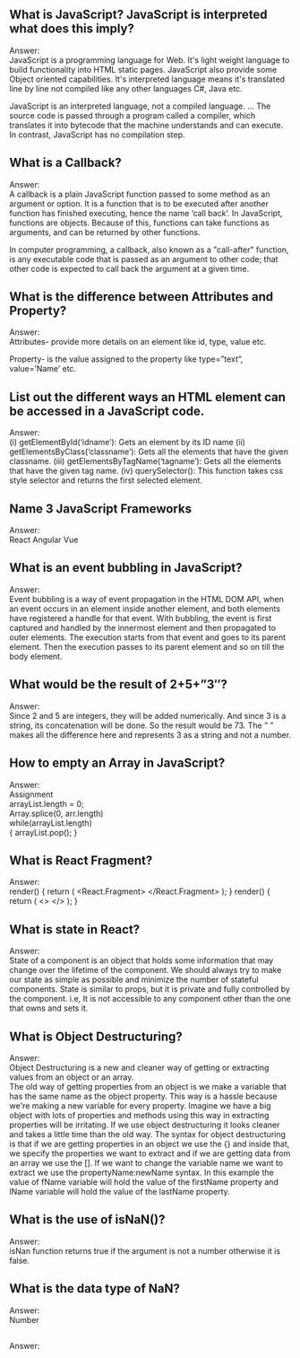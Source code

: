 ## What is JavaScript? JavaScript is interpreted what does this imply?
Answer:   
JavaScript is a programming language for Web. It's light weight language to build functionality into HTML static pages. JavaScript also provide some Object oriented capabilities.
It's interpreted language means it's translated line by line not compiled like any other languages C#, Java etc.

JavaScript is an interpreted language, not a compiled language. ... The source code is passed through a program called a compiler, which translates it into bytecode that the machine understands and can execute. In contrast, JavaScript has no compilation step.

## What is a Callback?
Answer:   
A callback is a plain JavaScript function passed to some method as an argument or option. It is a function that is to be executed after another function has finished executing, hence the name ‘call back‘. In JavaScript, functions are objects. Because of this, functions can take functions as arguments, and can be returned by other functions.

In computer programming, a callback, also known as a "call-after" function, is any executable code that is passed as an argument to other code; that other code is expected to call back the argument at a given time. 

## What is the difference between Attributes and Property?
Answer:   
Attributes-  provide more details on an element like id, type, value etc.

Property-  is the value assigned to the property like type=”text”, value=’Name’ etc.

## List out the different ways an HTML element can be accessed in a JavaScript code.
Answer:   
(i) getElementById(‘idname’): Gets an element by its ID name
(ii) getElementsByClass(‘classname’): Gets all the elements that have the given classname.
(iii) getElementsByTagName(‘tagname’): Gets all the elements that have the given tag name.
(iv) querySelector(): This function takes css style selector and returns the first selected element.

## Name 3 JavaScript Frameworks
Answer:   
React
Angular
Vue


## What is an event bubbling in JavaScript?
Answer:   
Event bubbling is a way of event propagation in the HTML DOM API, when an event occurs in an element inside another element, and both elements have registered a handle for that event. With bubbling, the event is first captured and handled by the innermost element and then propagated to outer elements. The execution starts from that event and goes to its parent element. Then the execution passes to its parent element and so on till the body element.

## What would be the result of 2+5+”3″?
Answer:   
Since 2 and 5 are integers, they will be added numerically. And since 3 is a string, its concatenation will be done. So the result would be 73. The ” ” makes all the difference here and represents 3 as a string and not a number.

## How to empty an Array in JavaScript?
Answer:   
Assignment   
arrayList.length = 0;   
Array.splice(0, arr.length)   
while(arrayList.length)   
{
arrayList.pop();
}

## What is React Fragment?
Answer:   
render() {
  return (
    <React.Fragment>
      <ChildA />
      <ChildB />
      <ChildC />
    </React.Fragment>
  );
}
render() {
  return (
    <>
      <ChildA />
      <ChildB />
      <ChildC />
    </>
  );
}

## What is state in React?
Answer:   
State of a component is an object that holds some information that may change over the lifetime of the component. We should always try to make our state as simple as possible and minimize the number of stateful components. State is similar to props, but it is private and fully controlled by the component. i.e, It is not accessible to any component other than the one that owns and sets it.

## What is Object Destructuring?
Answer:   
Object Destructuring is a new and cleaner way of getting or extracting values from an object or an array.   
The old way of getting properties from an object is we make a variable that has the same name as the object property. This way is a hassle because we're making a new variable for every property. Imagine we have a big object with lots of properties and methods using this way in extracting properties will be irritating.
If we use object destructuring it looks cleaner and takes a little time than the old way. The syntax for object destructuring is that if we are getting properties in an object we use the {} and inside that, we specify the properties we want to extract and if we are getting data from an array we use the [].
If we want to change the variable name we want to extract we use the propertyName:newName syntax. In this example the value of fName variable will hold the value of the firstName property and lName variable will hold the value of the lastName property.

## What is the use of isNaN()?
Answer:   
isNan function returns true if the argument is not a number otherwise it is false.

## What is the data type of NaN?
Answer:   
Number

## 
Answer:   
